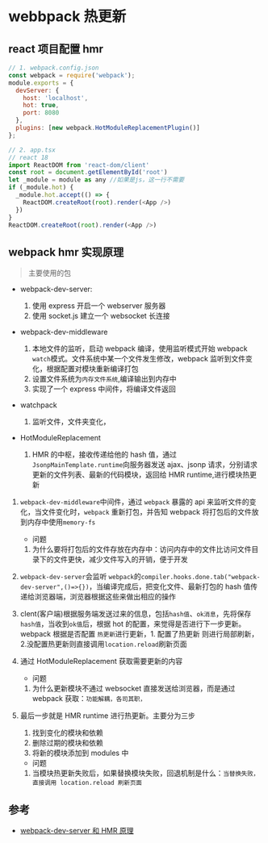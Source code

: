 # webbpack 热更新

## react 项目配置 hmr

```js
// 1. webpack.config.json
const webpack = require('webpack');
module.exports = {
  devServer: {
    host: 'localhost',
    hot: true,
    port: 8080
  },
  plugins: [new webpack.HotModuleReplacementPlugin()]
};

// 2. app.tsx
// react 18
import ReactDOM from 'react-dom/client'
const root = document.getElementById('root')
let _module = module as any //如果是js，这一行不需要
if (_module.hot) {
  _module.hot.accept(() => {
    ReactDOM.createRoot(root).render(<App />)
  })
}
ReactDOM.createRoot(root).render(<App />)
```

## webpack hmr 实现原理

> 主要使用的包

- webpack-dev-server:

  1. 使用 express 开启一个 webserver 服务器
  2. 使用 socket.js 建立一个 websocket 长连接

- webpack-dev-middleware

  1. 本地文件的监听，启动 webpack 编译，使用监听模式开始 webpack `watch`模式。文件系统中某一个文件发生修改，webpack 监听到文件变化，根据配置对模块重新编译打包
  2. 设置文件系统为`内存文件系统`,编译输出到内存中
  3. 实现了一个 express 中间件，将编译文件返回

- watchpack

  1. 监听文件，文件夹变化，

- HotModuleReplacement
  1. HMR 的中枢，接收传递给他的 hash 值，通过`JsonpMainTemplate.runtime`向服务器发送 ajax、jsonp 请求，分别请求更新的文件列表、最新的代码模块，返回给 HMR runtime,进行模块热更新

1. `webpack-dev-middleware`中间件，通过 `webpack` 暴露的 api 来监听文件的变化，当文件变化时，`webpack` 重新打包，并告知 webpack 将打包后的文件放到内存中使用`memory-fs`

   - 问题

   1. 为什么要将打包后的文件存放在内存中：访问内存中的文件比访问文件目录下的文件更快，减少文件写入的开销，便于开发

2. `webpack-dev-server`会监听 `webpack`的`compiler.hooks.done.tab("webpack-dev-server",()=>{})`，当编译完成后，把变化文件、最新打包的 hash 值传递给浏览器端，浏览器根据这些来做出相应的操作
3. clent(客户端)根据服务端发送过来的信息，包括`hash值`、`ok消息`，先将保存`hash值`，当收到`ok值`后，根据 hot 的配置，来觉得是否进行下一步更新。webpack 根据是否配置 `热更新`进行更新，1. 配置了热更新 则进行局部刷新，2.没配置热更新则直接调用`location.reload`刷新页面
4. 通过 HotModuleReplacement 获取需要更新的内容

   - 问题

   1. 为什么更新模块不通过 websocket 直接发送给浏览器，而是通过 webpack 获取：`功能解耦，各司其职，`

5. 最后一步就是 HMR runtime 进行热更新。主要分为三步
   1. 找到变化的模块和依赖
   2. 删除过期的模块和依赖
   3. 将新的模块添加到 modules 中
   - 问题
   1. 当模块热更新失败后，如果替换模块失败，回退机制是什么：`当替换失败，直接调用 location.reload 刷新页面`

## 参考

- [webpack-dev-server 和 HMR 原理](https://codeantenna.com/a/30Lyrr1nV5)
